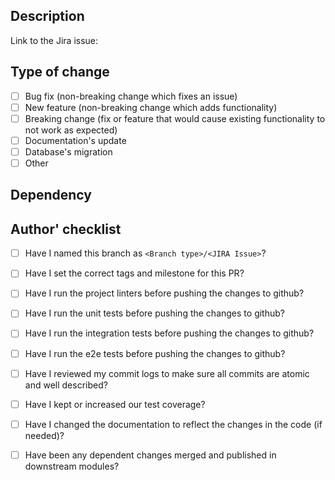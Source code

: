 <!--
PR INSTRUCTIONS 

Title: make a self-explanatory title describing what the pull request does with few words.
Description: detail with what was changed, why it was changed, and how it was changed.
Reviewers: tag the persons that may revise the PR. One member of from team that owns this project is required.
Assignees: please tag yourself into the assignees box.
Labels: choose the appropriate labels, like, if it's a bug, the label will help the reviewers to give priority to this.

Remove the comments before submitting the PR.
-->

## Description

<!-- Please edit the link below to the actual Jira issue                            -->
<!-- (yes, every PR should come from a Jira issue)                                  -->
Link to the Jira issue:

<!-- Add your description here -->

## Type of change
<!--
Check that are relevant
In case of "Other", you must explain it
-->

- [ ] Bug fix (non-breaking change which fixes an issue)
- [ ] New feature (non-breaking change which adds functionality)
- [ ] Breaking change (fix or feature that would cause existing functionality to not work as expected)
- [ ] Documentation's update
- [ ] Database's migration
- [ ] Other

## Dependency
<!--
You must explain if this PR have any dependency (and why). If there is not any dependency, you can write "None"
-->

## Author' checklist

- [ ] Have I named this branch as `<Branch type>/<JIRA Issue>`?
- [ ] Have I set the correct tags and milestone for this PR?
- [ ] Have I run the project linters before pushing the changes to github?
- [ ] Have I run the unit tests before pushing the changes to github?
- [ ] Have I run the integration tests before pushing the changes to github?
- [ ] Have I run the e2e tests before pushing the changes to github?
- [ ] Have I reviewed my commit logs to make sure all commits are atomic and well described?
- [ ] Have I kept or increased our test coverage?
- [ ] Have I changed the documentation to reflect the changes in the code (if needed)?
- [ ] Have been any dependent changes merged and published in downstream modules?



<!--
Case there's more important things to be done when release, please specify it here
Ex: diagrams, screenshots, external links, instructions...
-->
